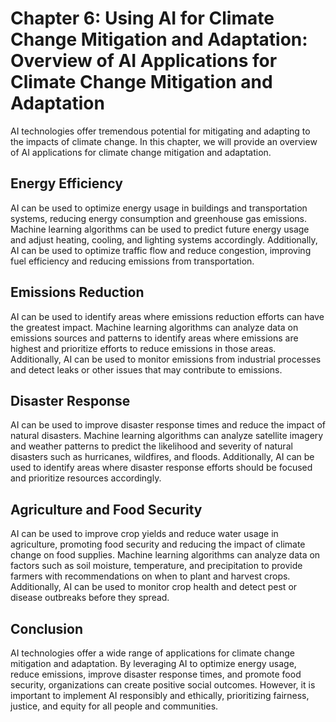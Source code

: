 Chapter 6: Using AI for Climate Change Mitigation and Adaptation: Overview of AI Applications for Climate Change Mitigation and Adaptation
==========================================================================================================================================

AI technologies offer tremendous potential for mitigating and adapting to the impacts of climate change. In this chapter, we will provide an overview of AI applications for climate change mitigation and adaptation.

Energy Efficiency
-----------------

AI can be used to optimize energy usage in buildings and transportation systems, reducing energy consumption and greenhouse gas emissions. Machine learning algorithms can be used to predict future energy usage and adjust heating, cooling, and lighting systems accordingly. Additionally, AI can be used to optimize traffic flow and reduce congestion, improving fuel efficiency and reducing emissions from transportation.

Emissions Reduction
-------------------

AI can be used to identify areas where emissions reduction efforts can have the greatest impact. Machine learning algorithms can analyze data on emissions sources and patterns to identify areas where emissions are highest and prioritize efforts to reduce emissions in those areas. Additionally, AI can be used to monitor emissions from industrial processes and detect leaks or other issues that may contribute to emissions.

Disaster Response
-----------------

AI can be used to improve disaster response times and reduce the impact of natural disasters. Machine learning algorithms can analyze satellite imagery and weather patterns to predict the likelihood and severity of natural disasters such as hurricanes, wildfires, and floods. Additionally, AI can be used to identify areas where disaster response efforts should be focused and prioritize resources accordingly.

Agriculture and Food Security
-----------------------------

AI can be used to improve crop yields and reduce water usage in agriculture, promoting food security and reducing the impact of climate change on food supplies. Machine learning algorithms can analyze data on factors such as soil moisture, temperature, and precipitation to provide farmers with recommendations on when to plant and harvest crops. Additionally, AI can be used to monitor crop health and detect pest or disease outbreaks before they spread.

Conclusion
----------

AI technologies offer a wide range of applications for climate change mitigation and adaptation. By leveraging AI to optimize energy usage, reduce emissions, improve disaster response times, and promote food security, organizations can create positive social outcomes. However, it is important to implement AI responsibly and ethically, prioritizing fairness, justice, and equity for all people and communities.

